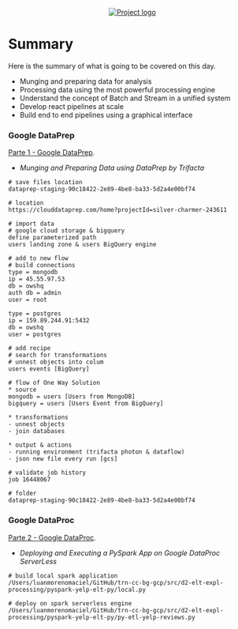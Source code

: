 <p align="center">
  <a href="" rel="noopener">
    <img src="https://github.com/owshq-plumbers/trn-cc-bg-gcp/blob/main/images/day2-summary.png" alt="Project logo">
 </a>
</p>


# Summary
Here is the summary of what is going to be covered on this day.

* Munging and preparing data for analysis
* Processing data using the most powerful processing engine
* Understand the concept of Batch and Stream in a unified system
* Develop react pipelines at scale
* Build end to end pipelines using a graphical interface


### Google DataPrep
[Parte 1 - Google DataPrep](https://github.com/owshq-plumbers/trn-cc-bg-gcp/blob/main/docs/d2.1_data_prep.excalidraw.png).

- *Munging and Preparing Data using DataPrep by Trifacta*

```shell
# save files location
dataprep-staging-90c18422-2e89-4be8-ba33-5d2a4e00bf74

# location
https://clouddataprep.com/home?projectId=silver-charmer-243611

# import data
# google cloud storage & bigquery
define parameterized path
users landing zone & users BigQuery engine

# add to new flow
# build connections
type = mongodb
ip = 45.55.97.53
db = owshq
auth db = admin
user = root

type = postgres
ip = 159.89.244.91:5432
db = owshq
user = postgres

# add recipe
# search for transformations
# unnest objects into colum
users events [BigQuery]

# flow of One Way Solution
* source
mongodb = users [Users from MongoDB]
bigquery = users [Users Event from BigQuery]

* transformations
- unnest objects
- join databases

* output & actions
- running environment (trifacta photon & dataflow)
- json new file every run [gcs]

# validate job history
job 16448067

# folder
dataprep-staging-90c18422-2e89-4be8-ba33-5d2a4e00bf74
```

### Google DataProc
[Parte 2 - Google DataProc](https://github.com/owshq-plumbers/trn-cc-bg-gcp/blob/main/docs/d2.2_data_proc.excalidraw.png).

- *Deploying and Executing a PySpark App on Google DataProc ServerLess*

```shell
# build local spark application
/Users/luanmorenomaciel/GitHub/trn-cc-bg-gcp/src/d2-elt-expl-processing/pyspark-yelp-elt-py/local.py

# deploy on spark serverless engine
/Users/luanmorenomaciel/GitHub/trn-cc-bg-gcp/src/d2-elt-expl-processing/pyspark-yelp-elt-py/py-etl-yelp-reviews.py
```
